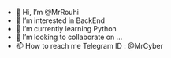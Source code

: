 - 👋 Hi, I’m @MrRouhi
- 👀 I’m interested in BackEnd
- 🌱 I’m currently learning Python
- 💞️ I’m looking to collaborate on ...
- 📫 How to reach me Telegram ID : @MrCyber

<!---
MrRouhi/MrRouhi is a ✨ special ✨ repository because its `README.md` (this file) appears on your GitHub profile.
You can click the Preview link to take a look at your changes.
--->
